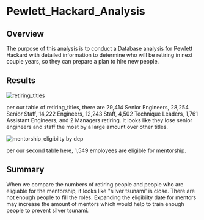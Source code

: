 # Pewlett_Hackard_Analysis

## Overview

The purpose of this analysis is to conduct a Database analysis for Pewlett Hackard with detailed information to determine who will be retiring in next couple years, so they can prepare a plan to hire new people.

## Results

![retiring_titles](https://user-images.githubusercontent.com/104239978/190041929-4677596c-8da2-4b0b-ba60-f69ab8c7dbd5.png)

per our table of retiring_titles, there are 29,414 Senior Engineers, 28,254 Senior Staff, 14,222 Engineers, 12,243 Staff, 4,502 Technique Leaders, 1,761 Assistant Engineers, and 2 Managers retiring. It looks like they lose senior engineers and staff the most by a large amount over other titles. 

![mentorship_eligibilty by dep](https://user-images.githubusercontent.com/104239978/190043362-7267f7d4-b232-412a-b83e-a8f788bc218e.png)

per our second table here, 1,549 employees are eligible for mentorship. 

## Summary

When we compare the numbers of retiring people and people who are eligiable for the mentorship, it looks like "silver tsunami' is close. There are not enough people to fill the roles. Expanding the eligibilty date for mentors may increase the amount of mentors which would help to train enough people to prevent silver tsunami.
